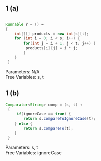 ## 1 (a)
```java

Runnable r = () →
{
    int[][] products = new int[s][t];
    for (int i = 0; i < s; i++) {
        for(int j = i + 1; j < t; j++) { 
         products[i][j] = i * j; 
        } 
    }
 }

```

Parameters: N/A  
Free Variables: s, t

## 1 (b)

```java
Comparator<String> comp = (s, t) →
 {
     if(ignoreCase == true) {
        return s.compareToIgnoreCase(t);
    } else {
        return s.compareTo(t);
    }
 }

```

Parameters: s, t  
Free Variables: ignoreCase